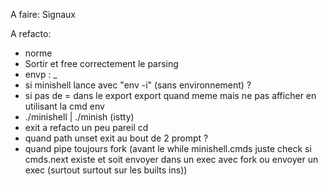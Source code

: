 A faire:
Signaux 

A refacto:
- norme
- Sortir et free correctement le parsing
- envp : _
- si minishell lance avec "env -i" (sans environnement) ?
- si pas de = dans le export export quand meme mais ne pas afficher en utilisant la cmd env
- ./minishell | ./minish (istty)
- exit a refacto un peu pareil cd
- quand path unset exit au bout de 2 prompt ?
- quand pipe toujours fork (avant le while minishell.cmds juste check si cmds.next existe et soit envoyer dans un exec avec fork ou envoyer un exec (surtout surtout sur les builts ins))

